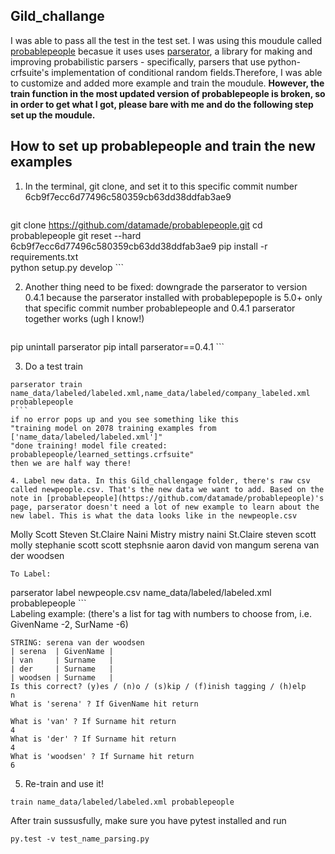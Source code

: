 ## Gild_challange

I was able to pass all the test in the test set. I was using this moudule called [probablepeople](https://github.com/datamade/probablepeople) becasue it uses uses [parserator](https://github.com/datamade/parserator), a library for making and improving probabilistic parsers - specifically, parsers that use python-crfsuite's implementation of conditional random fields.Therefore, I was able to customize and added more example and train the moudule. 
**However, the train function in the most updated version of probablepeople is broken, so in order to get what I got, please bare with me and do the following step set up the moudule.**

## How to set up probablepeople and train the new examples

 1. In the terminal, git clone, and set it to this specific commit number 6cb9f7ecc6d77496c580359cb63dd38ddfab3ae9
   
    ```
   git clone https://github.com/datamade/probablepeople.git
   cd probablepeople
   git reset --hard 6cb9f7ecc6d77496c580359cb63dd38ddfab3ae9
   pip install -r requirements.txt  
   python setup.py develop
    ```  
 
 2. Another thing need to be fixed: downgrade the parserator to version 0.4.1 because the parserator installed with probablepepople is  5.0+  only that specific commit number probablepeople and 0.4.1 parserator together works (ugh I know!) 
    ```
   pip unintall parserator
   pip intall parserator==0.4.1
    ```  

 3. Do a test train
   ```
   parserator train name_data/labeled/labeled.xml,name_data/labeled/company_labeled.xml probablepeople
    ```  
if no error pops up and you see something like this 
"training model on 2078 training examples from ['name_data/labeled/labeled.xml']"
"done training! model file created: probablepeople/learned_settings.crfsuite"
then we are half way there!

 4. Label new data. In this Gild_challengage folder, there's raw csv called newpeople.csv. That's the new data we want to add. Based on the note in [probablepeople](https://github.com/datamade/probablepeople)'s page, parserator doesn't need a lot of new example to learn about the new label. This is what the data looks like in the newpeople.csv
```
Molly Scott
Steven St.Claire
Naini Mistry
mistry naini
St.Claire steven
scott molly
stephanie scott
scott stephsnie
aaron david von mangum
serena van der woodsen
```
To Label:
   ```
   parserator label newpeople.csv name_data/labeled/labeled.xml probablepeople
    ```  
Labeling example: (there's a list for tag with numbers to choose from, i.e. GivenName -2, SurName -6)
 ```
 STRING: serena van der woodsen
| serena  | GivenName |
| van     | Surname   |
| der     | Surname   |
| woodsen | Surname   |
Is this correct? (y)es / (n)o / (s)kip / (f)inish tagging / (h)elp
n
What is 'serena' ? If GivenName hit return

What is 'van' ? If Surname hit return
4
What is 'der' ? If Surname hit return
4
What is 'woodsen' ? If Surname hit return
6
```
 5. Re-train and use it! 
```
train name_data/labeled/labeled.xml probablepeople
```
After train sussusfully, make sure you have pytest installed and run 
```
py.test -v test_name_parsing.py
```



